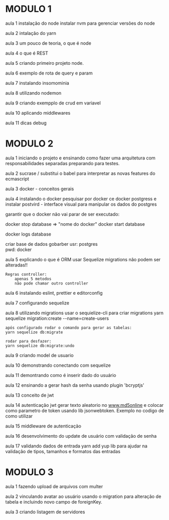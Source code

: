 # MODULO 1

aula 1
instalação do node
instalar nvm para gerenciar versões do node

aula 2
intalação do yarn

aula 3
um pouco de teoria, o que é node

aula 4
o que é REST

aula 5
criando primeiro projeto node.

aula 6
exemplo de rota de query e param

aula 7
instalando insomominia

aula 8
utilizando nodemon

aula 9
criando exempplo de crud em variavel

aula 10
aplicando middlewares

aula 11
dicas debug

# MODULO 2

aula 1
iniciando o projeto e ensinando como fazer uma arquitetura com responsabilidades separadas preparando para testes.

aula 2
sucrase / substitui o babel para interpretar as novas features do ecmascript

aula 3
docker - conceitos gerais

aula 4
instalando o docker
pesquisar por docker ce
docker postgress e instalar
postvird - interface visual para manipular os dados do postgres

garantir que o docker não vai parar de ser executado:

docker stop database => "nome do docker"
docker start database

docker logs database

criar base de dados gobarber
usr: postgres  
pwd: docker

aula 5
explicando o que é ORM
usar Sequelize
migrations não podem ser alteradas!!

    Regras controller:
        apenas 5 metodos
        não pode chamar outro controller

aula 6
instalando eslint, prettier e editorconfig

aula 7
configurando sequelize

aula 8
utilizando migrations
usar o sequielize-cli para criar migrations
yarn sequelize migration:create --name=create-users

    após configurado rodar o comando para gerar as tabelas:
    yarn sequelize db:migrate

    rodar para desfazer:
    yarn sequelize db:migrate:undo

aula 9
criando model de usuario

aula 10
demonstrando conectando com sequelize

aula 11
demontrando como é inserir dado do usuário

aula 12
ensinando a gerar hash da senha
usando plugin 'bcryptjs'

aula 13
conceito de jwt

aula 14
autenticação jwt
gerar texto aleatorio no www.md5online e colocar como parametro de token
usando lib jsonwebtoken. Exemplo no codigo de como utilizar

aula 15
middleware de autenticação

aula 16
desenvolvimento do update de usuário com validação de senha

aula 17
validando dados de entrada
yarn add yup
lib para ajudar na validação de tipos, tamanhos e formatos das entradas

# MODULO 3

aula 1
fazendo upload de arquivos com multer

aula 2
vinculando avatar ao usuário usando o migration para alteração de tabela e incluindo novo campo de foreignKey.

aula 3
criando listagem de servidores
